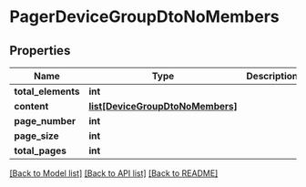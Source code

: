 # PagerDeviceGroupDtoNoMembers

## Properties
Name | Type | Description | Notes
------------ | ------------- | ------------- | -------------
**total_elements** | **int** |  | [optional] 
**content** | [**list[DeviceGroupDtoNoMembers]**](DeviceGroupDtoNoMembers.md) |  | [optional] 
**page_number** | **int** |  | [optional] 
**page_size** | **int** |  | [optional] 
**total_pages** | **int** |  | [optional] 

[[Back to Model list]](../README.md#documentation-for-models) [[Back to API list]](../README.md#documentation-for-api-endpoints) [[Back to README]](../README.md)

